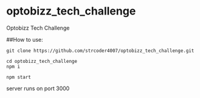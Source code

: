 # optobizz_tech_challenge

Optobizz Tech Challenge

##How to use:

```
git clone https://github.com/strcoder4007/optobizz_tech_challenge.git
```
```
cd optobizz_tech_challenge
npm i
```
```
npm start
```
server runs on port 3000
